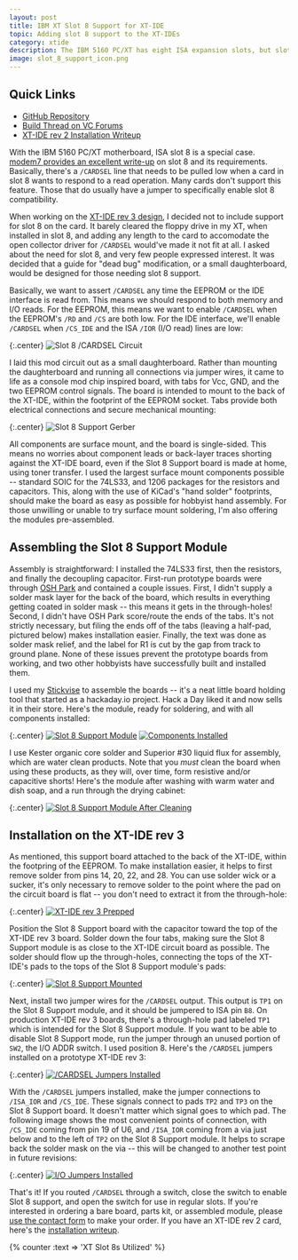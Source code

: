 ```yaml
---
layout: post
title: IBM XT Slot 8 Support for XT-IDE
topic: Adding slot 8 support to the XT-IDEs
category: xtide
description: The IBM 5160 PC/XT has eight ISA expansion slots, but slot 8 has slightly different electrical requirements. As a result, many boards do not work in slot 8, and those that do usually require a jumper to enable/disable slot 8 support. While the XT-IDE rev 3 was designed with slot 8 support omitted, I decided to design a daughterboard to provide it. In the course of designing it, I was also able to apply it to the earlier XT-IDE designs!
image: slot_8_support_icon.png
---
```


## Quick Links

* [GitHub Repository](https://github.com/glitchwrks/xt_ide_slot_8_support/)
* [Build Thread on VC Forums](http://www.vcfed.org/forum/showthread.php?54048)
* [XT-IDE rev 2 Installation Writeup](/2017/02/05/slot-8-xt-ide-rev2)

With the IBM 5160 PC/XT motherboard, ISA slot 8 is a special case. [modem7 provides an excellent write-up](http://www.minuszerodegrees.net/5160/misc/5160_slot_8.htm) on slot 8 and its requirements. Basically, there's a `/CARDSEL` line that needs to be pulled low when a card in slot 8 wants to respond to a read operation. Many cards don't support this feature. Those that do usually have a jumper to specifically enable slot 8 compatibility.

When working on the [XT-IDE rev 3 design](http://www.glitchwrks.com/2016/07/06/xt-ide-rev3), I decided not to include support for slot 8 on the card. It barely cleared the floppy drive in my XT, when installed in slot 8, and adding any length to the card to accomodate the open collector driver for `/CARDSEL` would've made it not fit at all. I asked about the need for slot 8, and very few people expressed interest. It was decided that a guide for "dead bug" modification, or a small daughterboard, would be designed for those needing slot 8 support.

Basically, we want to assert `/CARDSEL` any time the EEPROM or the IDE interface is read from. This means we should respond to both memory and I/O reads. For the EEPROM, this means we want to enable `/CARDSEL` when the EEPROM's `/RD` and `/CS` are both low. For the IDE interface, we'll enable `/CARDSEL` when `/CS_IDE` and the ISA `/IOR` (I/O read) lines are low:

{:.center}
![Slot 8 /CARDSEL Circuit](/images/xtide/slot_8_support/cardsel.png)

I laid this mod circuit out as a small daughterboard. Rather than mounting the daughterboard and running all connections via jumper wires, it came to life as a console mod chip inspired board, with tabs for Vcc, GND, and the two EEPROM control signals. The board is intended to mount to the back of the XT-IDE, within the footprint of the EEPROM socket. Tabs provide both electrical connections and secure mechanical mounting:

{:.center}
![Slot 8 Support Gerber](/images/xtide/slot_8_support/gerber.png)

All components are surface mount, and the board is single-sided. This means no worries about component leads or back-layer traces shorting against the XT-IDE board, even if the Slot 8 Support board is made at home, using toner transfer. I used the largest surface mount components possible -- standard SOIC for the 74LS33, and 1206 packages for the resistors and capacitors. This, along with the use of KiCad's "hand solder" footprints, should make the board as easy as possible for hobbyist hand assembly. For those unwilling or unable to try surface mount soldering, I'm also offering the modules pre-assembled.

## Assembling the Slot 8 Support Module

Assembly is straightforward: I installed the 74LS33 first, then the resistors, and finally the decoupling capacitor. First-run prototype boards were through [OSH Park](https://oshpark.com) and contained a couple issues. First, I didn't supply a solder mask layer for the back of the board, which results in everything getting coated in solder mask -- this means it gets in the through-holes! Second, I didn't have OSH Park score/route the ends of the tabs. It's not strictly necessary, but filing the ends off of the tabs (leaving a half-pad, pictured below) makes installation easier. Finally, the text was done as solder mask relief, and the label for R1 is cut by the gap from track to ground plane. None of these issues prevent the prototype boards from working, and two other hobbyists have successfully built and installed them.

I used my [Stickvise](http://store.hackaday.com/products/stickvise) to assemble the boards -- it's a neat little board holding tool that started as a hackaday.io project. Hack a Day liked it and now sells it in their store. Here's the module, ready for soldering, and with all components installed:

{:.center}
[![Slot 8 Support Module](/images/xtide/slot_8_support/scaled/bare.jpg)](/images/xtide/slot_8_support/bare.jpg) [![Components Installed](/images/xtide/slot_8_support/scaled/assembled.jpg)](/images/xtide/slot_8_support/assembled.jpg)

I use Kester organic core solder and Superior #30 liquid flux for assembly, which are water clean products. Note that you *must* clean the board when using these products, as they will, over time, form resistive and/or capacitive shorts! Here's the module after washing with warm water and dish soap, and a run through the drying cabinet:

{:.center}
[![Slot 8 Support Module After Cleaning](/images/xtide/slot_8_support/scaled/cleaned.jpg)](/images/xtide/slot_8_support/cleaned.jpg)

## Installation on the XT-IDE rev 3

As mentioned, this support board attached to the back of the XT-IDE, within the footpring of the EEPROM. To make installation easier, it helps to first remove solder from pins 14, 20, 22, and 28. You can use solder wick or a sucker, it's only necessary to remove solder to the point where the pad on the circuit board is flat -- you don't need to extract it from the through-hole:

{:.center}
[![XT-IDE rev 3 Prepped](/images/xtide/slot_8_support/scaled/rev3_desoldered.jpg)](/images/xtide/slot_8_support/rev3_desoldered.jpg)

Position the Slot 8 Support board with the capacitor toward the top of the XT-IDE rev 3 board. Solder down the four tabs, making sure the Slot 8 Support module is as close to the XT-IDE circuit board as possible. The solder should flow up the through-holes, connecting the tops of the XT-IDE's pads to the tops of the Slot 8 Support module's pads:

{:.center}
[![Slot 8 Support Mounted](/images/xtide/slot_8_support/scaled/mounted.jpg)](/images/xtide/slot_8_support/mounted.jpg)

Next, install two jumper wires for the `/CARDSEL` output. This output is `TP1` on the Slot 8 Support module, and it should be jumpered to ISA pin `B8`. On production XT-IDE rev 3 boards, there's a through-hole pad labeled `TP1` which is intended for the Slot 8 Support module. If you want to be able to disable Slot 8 Support mode, run the jumper through an unused portion of `SW2`, the I/O ADDR switch. I used position 8. Here's the `/CARDSEL` jumpers installed on a prototype XT-IDE rev 3:

{:.center}
[![/CARDSEL Jumpers Installed](/images/xtide/slot_8_support/scaled/cardsel_jumpers.jpg)](/images/xtide/slot_8_support/cardsel_jumpers.jpg)

With the `/CARDSEL` jumpers installed, make the jumper connections to `/ISA_IOR` and `/CS_IDE`. These signals connect to pads `TP2` and `TP3` on the Slot 8 Support board. It doesn't matter which signal goes to which pad. The following image shows the most convenient points of connection, with `/CS_IDE` coming from pin 19 of U6, and `/ISA_IOR` coming from a via just below and to the left of `TP2` on the Slot 8 Support module. It helps to scrape back the solder mask on the via -- this will be changed to another test point in future revisions:

{:.center}
[![I/O Jumpers Installed](/images/xtide/slot_8_support/scaled/io_jumpers.jpg)](/images/xtide/slot_8_support/io_jumpers.jpg)

That's it! If you routed `/CARDSEL` through a switch, close the switch to enable Slot 8 support, and open the switch for use in regular slots. If you're interested in ordering a bare board, parts kit, or assembled module, please [use the contact form](https://services.theglitchworks.net/ng/messages/new) to make your order. If you have an XT-IDE rev 2 card, here's the [installation writeup](/2017/02/05/slot-8-xt-ide-rev2).

{% counter :text => 'XT Slot 8s Utilized' %}
